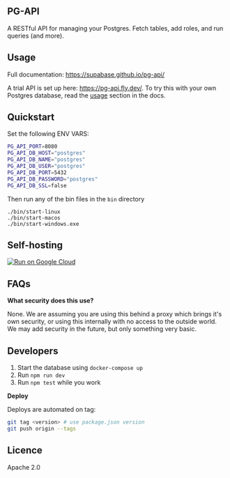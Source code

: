 ## PG-API

A RESTful API for managing your Postgres. Fetch tables, add roles, and run queries (and more).

## Usage

Full documentation: https://supabase.github.io/pg-api/

A trial API is set up here: https://pg-api.fly.dev/. To try this with your own Postgres database, read the [usage](https://supabase.github.io/pg-api/#usage) section in the docs.

## Quickstart

Set the following ENV VARS:

```bash
PG_API_PORT=8080
PG_API_DB_HOST="postgres"
PG_API_DB_NAME="postgres"
PG_API_DB_USER="postgres"
PG_API_DB_PORT=5432
PG_API_DB_PASSWORD="postgres"
PG_API_DB_SSL=false
```

Then run any of the bin files in the `bin` directory

```
./bin/start-linux
./bin/start-macos
./bin/start-windows.exe
```

## Self-hosting

[![Run on Google Cloud](https://deploy.cloud.run/button.svg)](https://deploy.cloud.run)

## FAQs

**What security does this use?**

None. We are assuming you are using this behind a proxy which brings it's own security, or using this internally with no access to the outside world. We may add security in the future, but only something very basic.  

## Developers

1. Start the database using `docker-compose up`
2. Run `npm run dev`
3. Run `npm test` while you work

**Deploy**

Deploys are automated on tag:

```sh
git tag <version> # use package.json version
git push origin --tags
```

## Licence

Apache 2.0
